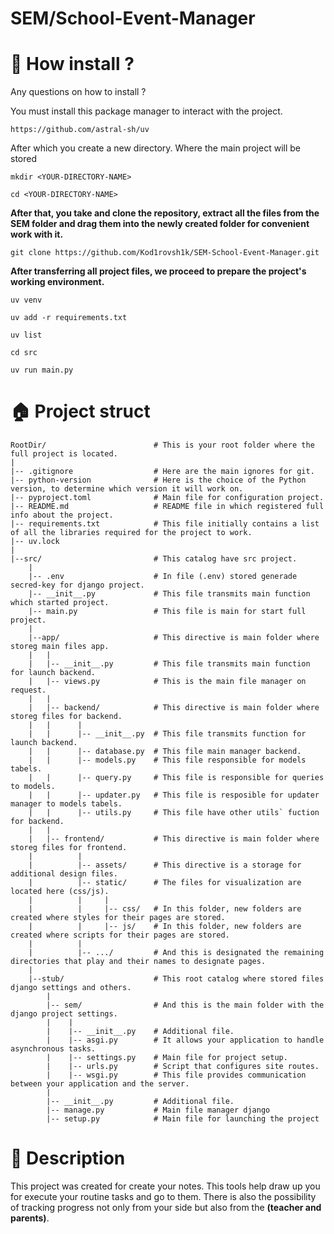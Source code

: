 # SEM/School-Event-Manager

# 📌 How install ?

Any questions on how to install ?

You must install this package manager to interact with the project.
```
https://github.com/astral-sh/uv
```

After which you create a new directory. Where the main project will be stored
```
mkdir <YOUR-DIRECTORY-NAME>
```
```
cd <YOUR-DIRECTORY-NAME>
```

**After that, you take and clone the repository, extract all the files from the SEM folder and drag them into the newly created folder for convenient work with it.**
```
git clone https://github.com/Kod1rovsh1k/SEM-School-Event-Manager.git
```

**After transferring all project files, we proceed to prepare the project's working environment.**
```
uv venv
```
```
uv add -r requirements.txt
```
```
uv list 
```
```
cd src
```
```
uv run main.py
```

# 🏠 Project struct

```
RootDir/                        # This is your root folder where the full project is located.
|
|-- .gitignore                  # Here are the main ignores for git.
|-- python-version              # Here is the choice of the Python version, to determine which version it will work on.
|-- pyproject.toml              # Main file for configuration project.
|-- README.md                   # README file in which registered full info about the project.
|-- requirements.txt            # This file initially contains a list of all the libraries required for the project to work.
|-- uv.lock
|
|--src/                         # This catalog have src project.
    |
    |-- .env                    # In file (.env) stored generade secred-key for django project.
    |-- __init__.py             # This file transmits main function which started project.
    |-- main.py                 # This file is main for start full project.
    |
    |--app/                     # This directive is main folder where storeg main files app.
    |   |
    |   |-- __init__.py         # This file transmits main function for launch backend.
    |   |-- views.py            # This is the main file manager on request.
    |   |
    |   |-- backend/            # This directive is main folder where storeg files for backend.
    |   |      |
    |   |      |-- __init__.py  # This file transmits function for launch backend.
    |   |      |-- database.py  # This file main manager backend.
    |   |      |-- models.py    # This file responsible for models tabels.
    |   |      |-- query.py     # This file is responsible for queries to models.
    |   |      |-- updater.py   # This file is resposible for updater manager to models tabels.
    |   |      |-- utils.py     # This file have other utils` fuction for backend.
    |   |
    |   |-- frontend/           # This directive is main folder where storeg files for frontend.
    |          |
    |          |-- assets/      # This directive is a storage for additional design files.
    |          |-- static/      # The files for visualization are located here (css/js).
    |          |     |
    |          |     |-- css/   # In this folder, new folders are created where styles for their pages are stored.
    |          |     |-- js/    # In this folder, new folders are created where scripts for their pages are stored.
    |          |
    |          |-- .../         # And this is designated the remaining directories that play and their names to designate pages.
    |
    |--stub/                    # This root catalog where stored files django settings and others.
        |
        |-- sem/                # And this is the main folder with the django project settings.
        |    |
        |    |-- __init__.py    # Additional file.
        |    |-- asgi.py        # It allows your application to handle asynchronous tasks.
        |    |-- settings.py    # Main file for project setup.
        |    |-- urls.py        # Script that configures site routes.
        |    |-- wsgi.py        # This file provides communication between your application and the server.
        |
        |-- __init__.py         # Additional file.
        |-- manage.py           # Main file manager django
        |-- setup.py            # Main file for launching the project
```

# 🔖 Description
This project was created for create your notes. 
This tools help draw up you for execute your routine tasks and go to them.
There is also the possibility of tracking progress not only from your side but also from the **(teacher and parents)**.
